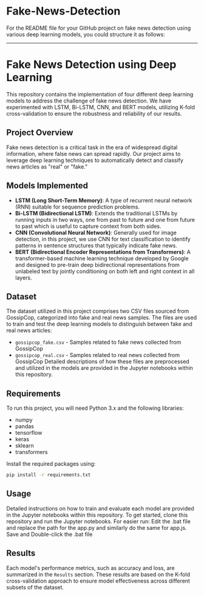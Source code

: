 # Fake-News-Detection
For the README file for your GitHub project on fake news detection using various deep learning models, you could structure it as follows:

---

# Fake News Detection using Deep Learning

This repository contains the implementation of four different deep learning models to address the challenge of fake news detection. We have experimented with LSTM, Bi-LSTM, CNN, and BERT models, utilizing K-fold cross-validation to ensure the robustness and reliability of our results.

## Project Overview

Fake news detection is a critical task in the era of widespread digital information, where false news can spread rapidly. Our project aims to leverage deep learning techniques to automatically detect and classify news articles as "real" or "fake."

## Models Implemented

- **LSTM (Long Short-Term Memory)**: A type of recurrent neural network (RNN) suitable for sequence prediction problems.
- **Bi-LSTM (Bidirectional LSTM)**: Extends the traditional LSTMs by running inputs in two ways, one from past to future and one from future to past which is useful to capture context from both sides.
- **CNN (Convolutional Neural Network)**: Generally used for image detection, in this project, we use CNN for text classification to identify patterns in sentence structures that typically indicate fake news.
- **BERT (Bidirectional Encoder Representations from Transformers)**: A transformer-based machine learning technique developed by Google and designed to pre-train deep bidirectional representations from unlabeled text by jointly conditioning on both left and right context in all layers.

## Dataset

The dataset utilized in this project comprises two CSV files sourced from GossipCop, categorized into fake and real news samples. The files are used to train and test the deep learning models to distinguish between fake and real news articles:
 - `gossipcop_fake.csv` - Samples related to fake news collected from GossipCop
  - `gossipcop_real.csv` - Samples related to real news collected from GossipCop
Detailed descriptions of how these files are preprocessed and utilized in the models are provided in the Jupyter notebooks within this repository.

## Requirements

To run this project, you will need Python 3.x and the following libraries:
- numpy
- pandas
- tensorflow
- keras
- sklearn
- transformers

Install the required packages using:
```bash
pip install -r requirements.txt
```

## Usage

Detailed instructions on how to train and evaluate each model are provided in the Jupyter notebooks within this repository. To get started, clone this repository and run the Jupyter notebooks.
For easier run: Edit the .bat file and replace the path for the app.py and similarly do the same for app.js.
Save and Double-click the .bat file

## Results

Each model's performance metrics, such as accuracy and loss, are summarized in the `Results` section. These results are based on the K-fold cross-validation approach to ensure model effectiveness across different subsets of the dataset.


